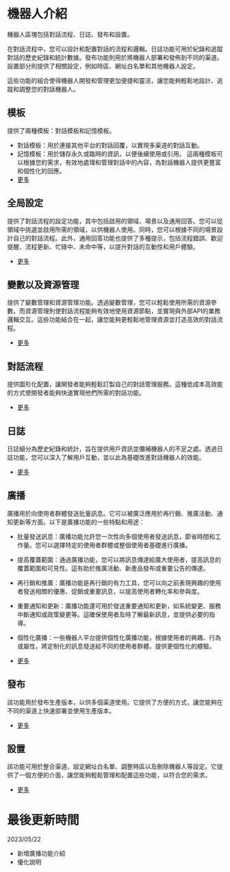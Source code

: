 # 機器人介紹

機器人區塊包括對話流程、日誌、發布和設置。

在對話流程中，您可以設計和配置對話的流程和邏輯。日誌功能可用於紀錄和追蹤對話的歷史紀錄和統計數據。發布功能則用於將機器人部署和發佈到不同的渠道。設置部分則提供了相關設定，例如時區、網址白名單和其他機器人設定。

這些功能的組合使得機器人開發和管理更加便捷和靈活，讓您能夠輕鬆地設計、追蹤和調整您的對話機器人。

## 模板
提供了兩種模板：對話模板和記憶模板。

- 對話模板：用於連接其他平台的對話回覆，以實現多渠道的對話互動。
- 記憶模板：用於儲存永久或臨時的資訊，以便後續使用或引用。
這兩種模板可以根據您的需求，有效地處理和管理對話中的內容，為對話機器人提供更豐富和個性化的回應。
- [更多](../../tutorials/docs/bot-template.html)

## 全局設定
提供了對話流程的設定功能，其中包括啟用的領域、場景以及通用回答。您可以從領域中挑選並啟用所需的領域，以供機器人使用。同時，您可以根據不同的場景設計自己的對話流程。此外，通用回答功能也提供了多種提示，包括流程錯誤、歡迎提醒、流程更新、忙碌中、未命中等，以提升對話的互動性和用戶體驗。
- [更多](../../tutorials/docs/bot-global.html)

## 變數以及資源管理

提供了變數管理和資源管理功能。透過變數管理，您可以輕鬆使用所需的資源參數。而資源管理則使對話流程能夠有效地使用資源節點，並實現與外部API的業務邏輯交互。這些功能結合在一起，讓您能夠更輕鬆地管理資源並打造高效的對話流程。
- [更多](../../tutorials/docs/bot-resource.html)


## 對話流程

提供圖形化配置，讓開發者能夠輕鬆訂製自己的對話管理服務。這種低成本高效能的方式使開發者能夠快速實現他們所需的對話功能。

- [更多](../../tutorials/docs/bot-flow.html)
## 日誌

日誌細分為歷史紀錄和統計，旨在提供用戶資訊並彌補機器人的不足之處。透過日誌功能，您可以深入了解用戶互動，並以此為基礎改進對話機器人的效能。

- [更多](../../tutorials/docs/bot-log.html)

## 廣播

廣播用於向使用者群體發送批量訊息。它可以被廣泛應用於再行銷、推廣活動、通知更新等方面。以下是廣播功能的一些特點和用途：

- 批量發送訊息：廣播功能允許您一次性向多個使用者發送訊息，節省時間和工作量。您可以選擇特定的使用者群體或整個使用者基礎進行廣播。

- 提高覆蓋範圍：通過廣播功能，您可以將訊息傳達給廣大使用者，提高訊息的覆蓋範圍和可見性。這有助於推廣活動、新產品發布或重要公告的傳達。

- 再行銷和推廣：廣播功能是再行銷的有力工具，您可以向之前表現興趣的使用者發送相關的優惠、促銷或重要訊息，以提高使用者轉化率和參與度。

- 重要通知和更新：廣播功能還可用於發送重要通知和更新，如系統變更、服務中斷通知或政策變更等。這確保使用者及時了解最新訊息，並提供必要的指導。

- 個性化廣播：一些機器人平台提供個性化廣播功能，根據使用者的興趣、行為或屬性，將定制化的訊息發送給不同的使用者群體，提供更個性化的體驗。
- [更多](../../tutorials/docs/bot-broadcast.html)

## 發布

該功能用於發布生產版本，以供多個渠道使用。它提供了方便的方式，讓您能夠在不同的渠道上快速部署並使用生產版本。

- [更多](../../tutorials/docs/bot-published.html)
## 設置

該功能可用於整合渠道、設定網址白名單、調整時區以及刪除機器人等設定。它提供了一個方便的介面，讓您能夠輕鬆管理和配置這些功能，以符合您的需求。

- [更多](../../tutorials/docs/bot-setting.html)

# 最後更新時間
2023/05/22

- 新增廣播功能介紹
- 優化說明